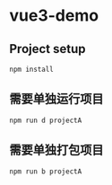 # vue3-demo

## Project setup
```
npm install
```

## 需要单独运行项目
```
npm run d projectA
```

## 需要单独打包项目
```
npm run b projectA
```